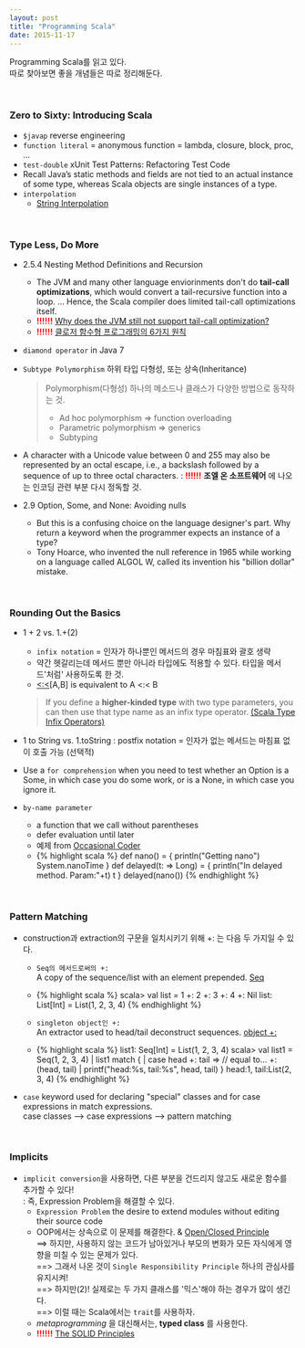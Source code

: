 ```yaml
---
layout: post
title: "Programming Scala"
date: 2015-11-17
---
```


Programming Scala를 읽고 있다.   
따로 찾아보면 좋을 개념들은 따로 정리해둔다.

<br>

### Zero to Sixty: Introducing Scala

- `$javap` reverse engineering
- `function literal` = anonymous function = lambda, closure, block, proc, ...
- `test-double` xUnit Test Patterns: Refactoring Test Code
- Recall Java’s static methods and fields are not tied to an actual instance of some type, whereas Scala objects are single instances of a type.
- `interpolation`
   - [String Interpolation](http://docs.scala-lang.org/overviews/core/string-interpolation.html)

<br>

### Type Less, Do More
- 2.5.4 Nesting Method Definitions and Recursion
  - The JVM and many other language enviorinments don't do **tail-call optimizations**, which would convert a tail-recursive function into a loop. ... Hence, the Scala compiler does limited tail-call optimizations itself.
  - <b style="color:red">!!!!!!</b> [Why does the JVM still not support tail-call optimization?](http://stackoverflow.com/questions/3616483/why-does-the-jvm-still-not-support-tail-call-optimization/3682044#3682044)
  - <b style="color:red">!!!!!!</b> [클로저 함수형 프로그래밍의 6가지 원칙](http://autonomist.tistory.com/20)
- `diamond operator` in Java 7
- `Subtype Polymorphism` 하위 타입 다형성, 또는 상속(Inheritance)

  > Polymorphism(다형성) 하나의 메소드나 클래스가 다양한 방법으로 동작하는 것.   
  > - Ad hoc polymorphism => function overloading   
  > - Parametric polymorphism => generics   
  > - Subtyping

- A character with a Unicode value between 0 and 255 may also be represented by an octal escape, i.e., a backslash followed by a sequence of up to three octal characters.
: <b style="color:red">!!!!!!</b> **조엘 온 소프트웨어** 에 나오는 인코딩 관련 부분 다시 정독할 것.
- 2.9 Option, Some, and None: Avoiding nulls
  - But this is a confusing choice on the language designer's part. Why return a keyword when the programmer expects an instance of a type?
  - Tony Hoarce, who invented the null reference in 1965 while working on a language called ALGOL W, called its invention his "billion dollar" mistake.

<br>

### Rounding Out the Basics
- 1 + 2 vs. 1.+(2)
  - `infix notation` = 인자가 하나뿐인 메서드의 경우 마침표와 괄호 생략
  - 약간 헷갈리는데 메서드 뿐만 아니라 타입에도 적용할 수 있다. 타입을 메서드'처럼' 사용하도록 한 것.
  - [<:<](http://www.scala-lang.org/api/current/#scala.Predef$$$less$colon$less)[A,B] is equivalent to A <:< B

  > If you define a **higher-kinded type** with two type parameters, you can then use that type name as an infix type operator. [(Scala Type Infix Operators)](http://jim-mcbeath.blogspot.kr/2008/11/scala-type-infix-operators.html)

- 1 to String vs. 1.toString
: postfix notation = 인자가 없는 메서드는 마침표 없이 호출 가능 (선택적)
- Use a `for comprehension` when you need to test whether an Option is a Some, in which case you do some work, or is a None, in which case you ignore it.
- `by-name parameter`
   - a function that we call without parentheses
   - defer evaluation until later
   - 예제 from [Occasional Coder](http://locrianmode.blogspot.kr/2011/07/scala-by-name-parameter.html)
   - {% highlight scala %}
def nano() = {
    println("Getting nano")
    System.nanoTime
}
def delayed(t: => Long) = {
    println("In delayed method. Param:"+t)
    t
}
delayed(nano())
{% endhighlight %}

<br>

### Pattern Matching
- construction과 extraction의 구문을 일치시키기 위해 +: 는 다음 두 가지일 수 있다.
  - `Seq의 메서드로써의 +:`
  <br>A copy of the sequence/list with an element prepended. [Seq](http://www.scala-lang.org/api/current/#scala.collection.Seq)
  - {% highlight scala %}
scala> val list = 1 +: 2 +: 3 +: 4 +: Nil
list: List[Int] = List(1, 2, 3, 4)
{% endhighlight %}

  - `singleton object인 +:`
  <br>An extractor used to head/tail deconstruct sequences. [object +:](http://www.scala-lang.org/api/current/#scala.collection.$plus$colon$)
  - {% highlight scala %}
list1: Seq[Int] = List(1, 2, 3, 4)
scala> val list1 = Seq(1, 2, 3, 4)
     | list1 match {
     | case head +: tail => // equal to... +:(head, tail)
     | printf("head:%s, tail:%s", head, tail) }
head:1, tail:List(2, 3, 4)
{% endhighlight %}

- `case` keyword used for declaring "special" classes and for case expressions in match expressions.
<br>case classes --> case expressions --> pattern matching

<br>

### Implicits
- `implicit conversion`을 사용하면, 다른 부분을 건드리지 않고도 새로운 함수를 추가할 수 있다!   
: 즉, Expression Problem을 해결할 수 있다.
  - `Expression Problem` the desire to extend modules without editing their source code
  - OOP에서는 상속으로 이 문제를 해결한다. & [Open/Closed Principle](https://ko.wikipedia.org/wiki/%EA%B0%9C%EB%B0%A9-%ED%8F%90%EC%87%84_%EC%9B%90%EC%B9%99)   
  ==> 하지만, 사용하지 않는 코드가 남아있거나 부모의 변화가 모든 자식에게 영향을 미칠 수 있는 문제가 있다.   
  ==> 그래서 나온 것이 `Single Responsibility Principle` 하나의 관심사를 유지시켜!   
  ==> 하지만(2)! 실제로는 두 가지 클래스를 '믹스'해야 하는 경우가 많이 생긴다.  
  ==> 이럴 때는 Scala에서는 `trait`를 사용하자.
  - *metaprogramming* 을 대신해서는, **typed class** 를 사용한다.
  - <b style="color:red">!!!!!!</b> [The SOLID Principles](http://code.tutsplus.com/series/the-solid-principles--cms-634)
